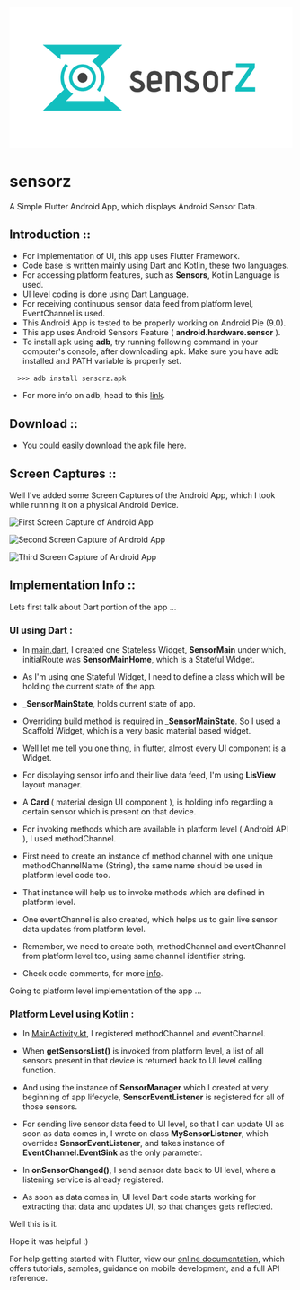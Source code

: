<p align="center"><img src="/logo/logotype-horizontal.png"></p>

# sensorz

A Simple Flutter Android App, which displays Android Sensor Data.



## Introduction ::

  - For implementation of UI, this app uses Flutter Framework.
  - Code base is written mainly using Dart and Kotlin, these two languages.
  - For accessing platform features, such as **Sensors**, Kotlin Language is used.
  - UI level coding is done using Dart Language.
  - For receiving continuous sensor data feed from platform level, EventChannel is used.
  - This Android App is tested to be properly working on Android Pie (9.0).
  - This app uses Android Sensors Feature ( **android.hardware.sensor** ).
  - To install apk using **adb**, try running following command in your computer's console,
   after downloading apk. Make sure you have adb installed and PATH variable is properly set.
  
  ```
    >>> adb install sensorz.apk
  ```
  
  - For more info on adb, head to this [link](https://developer.android.com/studio/command-line/adb).
  

## Download ::

   - You could easily download the apk file [here](https://github.com/itzmeanjan/sensorz/blob/master/sensorz.apk).

  
## Screen Captures ::

  Well I've added some Screen Captures of the Android App, which I took while running it on a physical Android Device.



  ![First Screen Capture of Android App](https://github.com/itzmeanjan/sensorz/blob/master/Screenshot_20190202-002843.png)
  



  ![Second Screen Capture of Android App](https://github.com/itzmeanjan/sensorz/blob/master/Screenshot_20190202-002851.png)
  



  ![Third Screen Capture of Android App](https://github.com/itzmeanjan/sensorz/blob/master/Screenshot_20190202-002900.png)




## Implementation Info ::
  
  Lets first talk about Dart portion of the app ...
  
  ### UI using Dart :
  
   - In [main.dart](https://github.com/itzmeanjan/sensorz/blob/master/lib/main.dart), I created one Stateless Widget, **SensorMain** under which, initialRoute was **SensorMainHome**, which is a Stateful Widget.
   
   - As I'm using one Stateful Widget, I need to define a class which will be holding the current state of the app.
   
   - **_SensorMainState**, holds current state of app.
   
   - Overriding build method is required in **_SensorMainState**. So I used a Scaffold Widget, which is a very basic material based widget.
   
   - Well let me tell you one thing, in flutter, almost every UI component is a Widget.
   
   - For displaying sensor info and their live data feed, I'm using **LisView** layout manager.
   
   - A **Card** ( material design UI component ), is holding info regarding a certain sensor which is present on that device.
   
   - For invoking methods which are available in platform level ( Android API ), I used methodChannel.
   
   - First need to create an instance of method channel with one unique methodChannelName (String), the same name should be used in platform level code too.
   
   - That instance will help us to invoke methods which are defined in platform level.
   
   - One eventChannel is also created, which helps us to gain live sensor data updates from platform level.
   
   - Remember, we need to create both, methodChannel and eventChannel from platform level too, using same channel identifier string.
   
   - Check code comments, for more [info](https://github.com/itzmeanjan/sensorz/tree/master/lib).
  
  Going to platform level implementation of the app ...
  
  ### Platform Level using Kotlin :
  
   - In [MainActivity.kt](https://github.com/itzmeanjan/sensorz/blob/master/android/app/src/main/kotlin/com/example/itzmeanjan/sensorz/MainActivity.kt), I registered methodChannel and eventChannel.
   
   - When **getSensorsList()** is invoked from platform level, a list of all sensors present in that device is returned back to UI level calling function.
   
   - And using the instance of **SensorManager** which I created at very beginning of app lifecycle, **SensorEventListener** is registered for all of those sensors.
   
   - For sending live sensor data feed to UI level, so that I can update UI as soon as data comes in, I wrote on class **MySensorListener**, which overrides **SensorEventListener**, and takes instance of **EventChannel.EventSink** as the only parameter.
   
   - In **onSensorChanged()**, I send sensor data back to UI level, where a listening service is already registered.
   
   - As soon as data comes in, UI level Dart code starts working for extracting that data and updates UI, so that changes gets reflected.
   
   
 Well this is it.

Hope it was helpful :)


For help getting started with Flutter, view our 
[online documentation](https://flutter.io/docs), which offers tutorials, 
samples, guidance on mobile development, and a full API reference.
